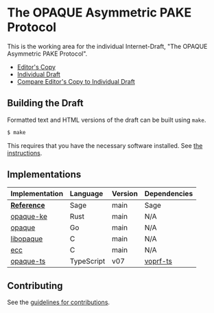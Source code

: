 # The OPAQUE Asymmetric PAKE Protocol

This is the working area for the individual Internet-Draft, "The OPAQUE Asymmetric PAKE Protocol".

* [Editor's Copy](https://cfrg.github.io/draft-irtf-cfrg-opaque/#go.draft-irtf-cfrg-opaque.html)
* [Individual Draft](https://tools.ietf.org/html/draft-irtf-cfrg-opaque)
* [Compare Editor's Copy to Individual Draft](https://cfrg.github.io/draft-irtf-cfrg-opaque/#go.draft-irtf-cfrg-opaque.diff)

## Building the Draft

Formatted text and HTML versions of the draft can be built using `make`.

```sh
$ make
```

This requires that you have the necessary software installed.  See
[the instructions](https://github.com/martinthomson/i-d-template/blob/master/doc/SETUP.md).


## Implementations

| Implementation                                                                  | Language | Version | Dependencies |
|:--------------------------------------------------------------------------------|:---------|:--------|:-------------|
| [**Reference**](https://github.com/cfrg/draft-irtf-cfrg-opaque/tree/master/poc) | Sage     | main    | Sage         |
| [opaque-ke](https://github.com/novifinancial/opaque-ke)                         | Rust     | main    | N/A          |
| [opaque](https://github.com/bytemare/opaque/)                                   | Go       | main    | N/A          |
| [libopaque](https://github.com/stef/libopaque)                                  | C        | main    | N/A          |
| [ecc](https://github.com/aldenml/ecc)                                           | C        | main    | N/A          |
| [opaque-ts](https://github.com/cloudflare/opaque-ts)                            | TypeScript | v07   | [voprf-ts](https://github.com/cloudflare/voprf-ts) |

## Contributing

See the
[guidelines for contributions](https://github.com/cfrg/draft-irtf-cfrg-opaque/blob/master/CONTRIBUTING.md).
